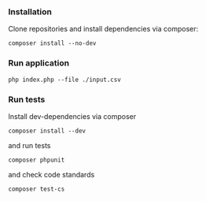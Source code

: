 ### Installation

Clone repositories and install dependencies via composer:

```
composer install --no-dev
```

### Run application

```
php index.php --file ./input.csv
```

### Run tests

Install dev-dependencies via composer

```
composer install --dev
```

and run tests

```
composer phpunit
```

and check code standards

```
composer test-cs
```